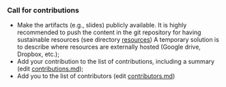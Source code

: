 ### Call for contributions

 * Make the artifacts (e.g., slides) publicly available. It is highly recommended to
  push the content in the git repository for having sustainable
  resources (see directory [resources](https://github.com/FAMILIAR-project/teaching/blob/gh-pages/_includes/contributions.md))
  A temporary solution is to describe where resources are externally hosted (Google drive, Dropbox, etc.);
 * Add your contribution to the list of contributions, including a summary (edit <a href="https://github.com/FAMILIAR-project/teaching/blob/gh-pages/_includes/contributions.md">contributions.md</a>);
 * Add you to the list of contributors (edit <a href="https://github.com/FAMILIAR-project/teaching/blob/gh-pages/_includes/contributors.md">contributors.md</a>)




